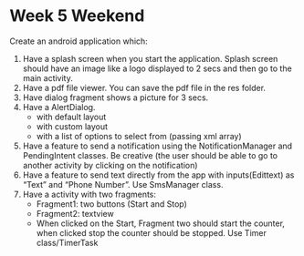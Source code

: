 # Week 5 Weekend
Create an android application which:  
1. Have a splash screen when you start the application. Splash screen should have an image like a logo displayed to 2 secs and then go to the main activity.
2. Have a pdf file viewer. You can save the pdf file in the res folder.
3. Have dialog fragment shows a picture for 3 secs.
4. Have a AlertDialog.
    - with default layout
    - with custom layout
    - with a list of options to select from (passing xml array)
5. Have a feature to send a notification using the NotificationManager and PendingIntent classes. Be creative (the user should be able to go to another activity by clicking on the notification)
6. Have a feature to send text directly from the app with inputs(Edittext) as “Text” and “Phone Number”. Use SmsManager class.
7. Have a activity with two fragments: 
    - Fragment1: two buttons (Start and Stop)
    - Fragment2: textview
    - When clicked on the Start, Fragment two should start the counter, when clicked stop the counter should be stopped. Use Timer class/TimerTask

